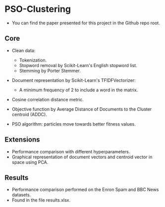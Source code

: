 # PSO-Clustering

* You can find the paper presented for this project in the Github repo root.

## Core

* Clean data: 
    * Tokenization.
    * Stopword removal by Scikit-Learn's English stopword list.
    * Stemming by Porter Stemmer.
    
* Document representation by Scikit-Learn's TFIDFVectorizer:
    * A minimum frequency of 2 to include a word in the matrix.

* Cosine correlation distance metric.

* Objective function by Average Distance of Documents to the Cluster centroid (ADDC).

* PSO algorithm: particles move towards better fitness values.


## Extensions
* Performance comparison with different hyperparameters.
* Graphical representation of document vectors and centroid vector in space using PCA.

## Results
* Performance comparison performed on the Enron Spam and BBC News datasets.
* Found in the file results.xlsx.
